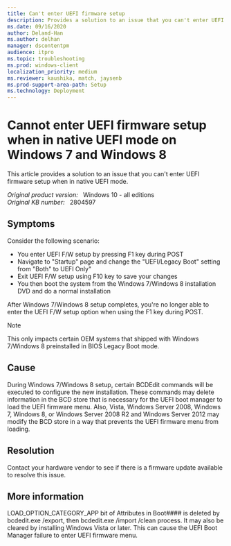 ```yaml
---
title: Can't enter UEFI firmware setup
description: Provides a solution to an issue that you can't enter UEFI firmware setup when in native UEFI mode.
ms.date: 09/16/2020
author: Deland-Han 
ms.author: delhan
manager: dscontentpm
audience: itpro
ms.topic: troubleshooting
ms.prod: windows-client
localization_priority: medium
ms.reviewer: kaushika, match, jaysenb
ms.prod-support-area-path: Setup
ms.technology: Deployment
---
```

# Cannot enter UEFI firmware setup when in native UEFI mode on Windows 7 and Windows 8

This article provides a solution to an issue that you can't enter UEFI firmware setup when in native UEFI mode.

_Original product version:_ &nbsp; Windows 10 - all editions  
_Original KB number:_ &nbsp; 2804597

## Symptoms

Consider the following scenario:

- You enter UEFI F/W setup by pressing F1 key during POST
- Navigate to "Startup" page and change the "UEFI/Legacy Boot" setting from "Both" to UEFI Only"
- Exit UEFI F/W setup using F10 key to save your changes
- You then boot the system from the Windows 7/Windows 8 installation DVD and do a normal installation

After Windows 7/Windows 8 setup completes, you're no longer able to enter the UEFI F/W setup option when using the F1 key during POST.

> [!NOTE]
> This only impacts certain OEM systems that shipped with Windows 7/Windows 8 preinstalled in BIOS Legacy Boot mode.

## Cause

During Windows 7/Windows 8 setup, certain BCDEdit commands will be executed to configure the new installation. These commands may delete information in the BCD store that is necessary for the UEFI boot manager to load the UEFI firmware menu. Also, Vista, Windows Server 2008, Windows 7, Windows 8, or Windows Server 2008 R2 and Windows Server 2012 may modify the BCD store in a way that prevents the UEFI firmware menu from loading.

## Resolution

Contact your hardware vendor to see if there is a firmware update available to resolve this issue.

## More information

LOAD_OPTION_CATEGORY_APP bit of Attributes in Boot#### is deleted by bcdedit.exe /export, then bcdedit.exe /import /clean process. It may also be cleared by installing Windows Vista or later. This can cause the UEFI Boot Manager failure to enter UEFI firmware menu.
